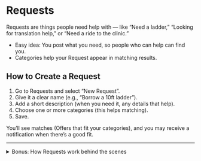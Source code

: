 # Requests

Requests are things people need help with — like “Need a ladder,” “Looking for translation help,” or “Need a ride to the clinic.”

- Easy idea: You post what you need, so people who can help can find you.
- Categories help your Request appear in matching results.

## How to Create a Request

1. Go to Requests and select “New Request”.
2. Give it a clear name (e.g., “Borrow a 10ft ladder”).
3. Add a short description (when you need it, any details that help).
4. Choose one or more categories (this helps matching).
5. Save.

You’ll see matches (Offers that fit your categories), and you may receive a notification when there’s a good fit.

---

<details>
<summary>Bonus: How Requests work behind the scenes</summary>

- Requests must include:
  - Name (uses multi‑language support under the hood).
  - Description (rich text supported).
  - At least one Category (for matching).
  - A creator (the person who posted it).
- Status values: `open` or `closed`.
- Search & Filters (on the Requests page):
  - Search by keywords (title, description, and category names).
  - Filter by categories.
  - Filter by status (open/closed).
  - Sort by newest or oldest.
- Matching:
  - Your Request is checked against Offers with overlapping categories and compatible targets.
  - Both sides are notified of a match.
- Privacy & Access:
  - Listings are shown to signed‑in users according to platform rules.
</details>

